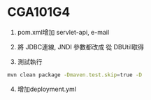 # CGA101G4


1. pom.xml增加 servlet-api, e-mail

2. 將 JDBC連線, JNDI 參數都改成 從 DBUtil取得

3. 測試執行

```bash
mvn clean package -Dmaven.test.skip=true -D

```

4. 增加deployment.yml
